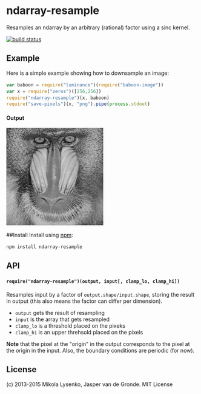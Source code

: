 ndarray-resample
================
Resamples an ndarray by an arbitrary (rational) factor using a sinc kernel.

[![build status](https://secure.travis-ci.org/scijs/ndarray-resample.png)](http://travis-ci.org/scijs/ndarray-resample)

## Example
Here is a simple example showing how to downsample an image:

```javascript
var baboon = require("luminance")(require("baboon-image"))
var x = require("zeros")([256,256])
require("ndarray-resample")(x, baboon)
require("save-pixels")(x, "png").pipe(process.stdout)
```

#### Output
![Output](example/baboon2.png)

##Install
Install using [npm](https://www.npmjs.com/):

    npm install ndarray-resample

## API
#### `require("ndarray-resample")(output, input[, clamp_lo, clamp_hi])`
Resamples input by a factor of `output.shape/input.shape`, storing the result in output (this also means the factor can differ per dimension).

* `output` gets the result of resampling
* `input` is the array that gets resampled
* `clamp_lo` is a threshold placed on the pixeks
* `clamp_hi` is an upper threhsold placed on the pixels

**Note** that the pixel at the "origin" in the output corresponds to the pixel at the origin in the input. Also, the boundary conditions are periodic (for now).

## License
(c) 2013-2015 Mikola Lysenko, Jasper van de Gronde. MIT License
